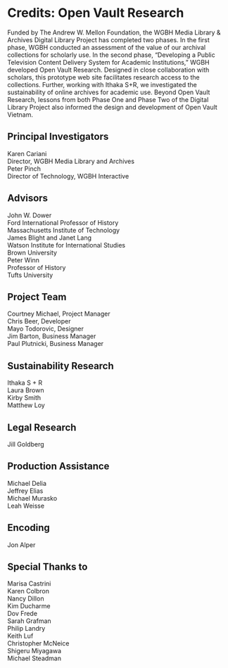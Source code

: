 # Credits: Open Vault Research
  
Funded by The Andrew W. Mellon Foundation, the WGBH Media Library & 
Archives Digital Library Project has completed two phases. In the first phase, 
WGBH conducted an assessment of the value of our archival collections for 
scholarly use. In the second phase, “Developing a Public Television Content 
Delivery System for Academic Institutions,” WGBH developed Open Vault Research. 
 Designed in close collaboration with scholars, this  prototype web site 
facilitates research access to the collections. Further, working with Ithaka 
S+R, we investigated the sustainability of online archives for academic use. 
Beyond Open Vault Research, lessons from both Phase One and Phase Two of the 
Digital Library Project also informed the design and development of Open Vault 
Vietnam.

##    Principal Investigators
Karen Cariani<br/>
Director, WGBH Media Library and Archives<br/> 
Peter Pinch<br/>
Director of Technology, WGBH Interactive<br/>
##    Advisors
John W. Dower<br/>
Ford International Professor of History<br/>
Massachusetts Institute of Technology<br/>
James Blight and Janet Lang<br/>
Watson Institute for International Studies<br/>
Brown University<br/>
Peter Winn<br/>
Professor of History<br/>
Tufts University<br/>
##    Project Team
Courtney Michael, Project Manager<br/>
Chris Beer, Developer<br/>
Mayo Todorovic, Designer<br/>
Jim Barton, Business Manager<br/>
Paul Plutnicki, Business Manager<br/>
##    Sustainability Research
Ithaka S + R<br/>
Laura Brown<br/>
Kirby Smith<br/>
Matthew Loy<br/>
##    Legal Research
Jill Goldberg<br/>
##    Production Assistance
Michael Delia<br/>
Jeffrey Elias<br/>
Michael Murasko<br/>
Leah Weisse<br/>
##    Encoding
Jon Alper<br/>
##    Special Thanks to
Marisa Castrini<br/>
Karen Colbron<br/>
Nancy Dillon<br/>
Kim Ducharme<br/>
Dov Frede<br/>
Sarah Grafman<br/>
Philip Landry<br/>
Keith Luf<br/>
Christopher McNeice<br/>
Shigeru Miyagawa<br/>
Michael Steadman<br/>
  
  
  
